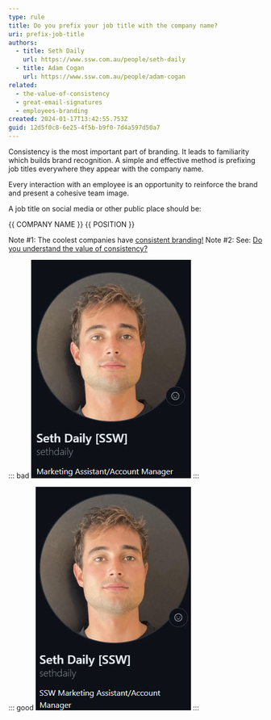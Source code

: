 ```yaml
---
type: rule
title: Do you prefix your job title with the company name?
uri: prefix-job-title
authors:
  - title: Seth Daily
    url: https://www.ssw.com.au/people/seth-daily
  - title: Adam Cogan
    url: https://www.ssw.com.au/people/adam-cogan
related:
  - the-value-of-consistency
  - great-email-signatures
  - employees-branding
created: 2024-01-17T13:42:55.753Z
guid: 12d5f0c8-6e25-4f5b-b9f0-7d4a597d50a7
---
```


Consistency is the most important part of branding. It leads to familiarity which builds brand recognition. A simple and effective method is prefixing job titles everywhere they appear with the company name.

<!--endintro-->

Every interaction with an employee is an opportunity to reinforce the brand and present a cohesive team image.

A job title on social media or other public place should be:

{{ COMPANY NAME }} {{ POSITION }}

Note #1: The coolest companies have [consistent branding!](https://blog.hubspot.com/blog/tabid/6307/bid/34231/8-businesses-that-nail-social-media-brand-consistency.aspx)
Note #2: See: [Do you understand the value of consistency?](https://www.ssw.com.au/rules/the-value-of-consistency/)


::: bad
![Figure: Bad example - Missing 'SSW' - no branding and inconsistent](job-title-bad.jpg)
:::

::: good
![Figure: Good example - Has SSW branding and matches other people](job-title-good.jpg)
:::
